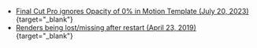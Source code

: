 - [Final Cut Pro ignores Opacity of 0% in Motion Template (July 20, 2023)](https://github.com/CommandPost/FCPCafe/issues/217){target="_blank"}
- [Renders being lost/missing after restart (April 23, 2019)](https://github.com/CommandPost/FCPCafe/issues/44){target="_blank"}

